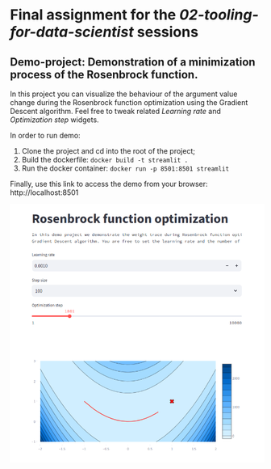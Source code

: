# Final assignment for the *02-tooling-for-data-scientist* sessions

## Demo-project: Demonstration of a minimization process of the Rosenbrock function.
In this project you can visualize the behaviour of the argument value change during the Rosenbrock function optimization
using the Gradient Descent algorithm.
Feel free to tweak related *Learning rate* and *Optimization step* widgets.

In order to run demo:
1) Clone the project and cd into the root of the project;
2) Build the dockerfile: ```docker build -t streamlit .```
3) Run the docker container: ```docker run -p 8501:8501 streamlit```

Finally, use this link to access the demo from your browser: http://localhost:8501

![img.png](resources/img.png)
